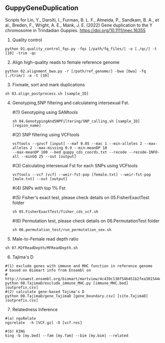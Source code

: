 ## GuppyGeneDuplication
Scripts for Lin, Y., Darolti, I., Furman, B. L. F., Almeida, P., Sandkam, B. A., et al., Breden, F., Wright, A. E., Mank, J. E. (2022) Gene duplication to the Y chromosome in Trindadian Guppies. https://doi.org/10.1111/mec.16355

1. Quality control
```
python 01.quality_control_fqs.py -fqs [/path/fq_files/] -o [./qc/] -t [10] -trim -qc
```

2. Align high-quality reads to female reference genome 
```
python 02.alignment_bwa.py -r [/path/ref_genome/] -bwa [bwa] -fq [./trim/] -a -t [10]
```

3. Fixmate, sort and mark duplications
```
sh 03.align_postprocess.sh [sample_ID]
```

4. Genotyping,SNP filtering and calculateing intersexual Fst. 

   #(1) Genotyping using SAMtools
   ```
   sh 04.GenotypingAndSNPFiltering/SNP_calling.sh [sample_ID] [region_name]
   ```

    #(2) SNP filtering using VCFtools
    ```
    vcftools --gzvcf [input] --maf 0.05 --mac 1 --min-alleles 2 --max-alleles 2 --max-missing 0.9 --min-meanDP 10 
    --max-meanDP 100 --bed guppy_cds_coords.txt --recode --recode-INFO-all --minGQ 25 --out [output]
    ```

    #(3) Calculating intersexual Fst for each SNPs using VCFtools
    ```
    vcftools --vcf [vcf] --weir-fst-pop [female.txt] --weir-fst-pop [male.txt] --out [output]
    ```

    #(4) SNPs with top 1% Fst 

    #(5) Fisher's exact test, please check details on 05.FisherExactTest folder
    ```
    sh 05.FisherExactTest/fisher_cds_vcf.sh
    ```

    #(6) Permutation test, please check details on 06.PermutationTest folder
    ```
    sh 06.permutation_test/run_permutation_sex.sh
    ``` 

5. Male-to-Female read depth ratio 
```
sh 07.M2FReadDepth/MFReadDepth.sh
```

6. Tajima's D
```
#(1) exclude genes with immune and MHC function in reference genome 
# based on Biomart info from Ensembl on 
# http://uswest.ensembl.org/biomart/martview/4c439c138f54b451b2fea301544e731a
python 08.TajimaD/exclude_immune_MHC.py [immune_MHC.bed] [outprefix.csv] 
#(2) calculate gene-based Tajima's D
python 08.TajimaD/gene_TajimaD [gene_boundary.csv] [site.TajimaD] [outprefix.csv]
```

7. Relatedness Inference 
```
#(a) ngsRelate 
ngsrelate  -h [VCF.gz] -O [vcf.res]

#(b) KING 
king -b [my.bed] --fam [my.fam] --bim [my.bim] --related
```

